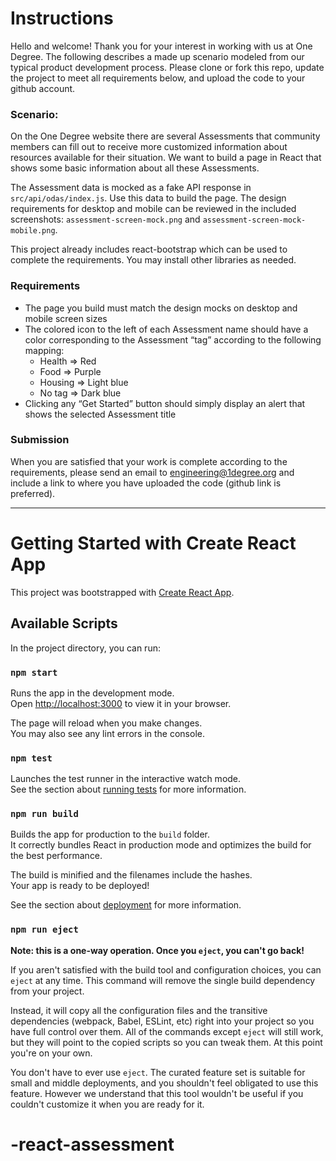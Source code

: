# Instructions
Hello and welcome! Thank you for your interest in working with us at One Degree. The following describes a made up scenario modeled from our typical product development process. Please clone or fork this repo, update the project to meet all requirements below, and upload the code to your github account.

### Scenario: 

On the One Degree website there are several Assessments that community members can fill out to receive more customized information about resources available for their situation. We want to build a page in React that shows some basic information about all these Assessments. 

The Assessment data is mocked as a fake API response in `src/api/odas/index.js`. Use this data to build the page. The design requirements for desktop and mobile can be reviewed in the included screenshots: `assessment-screen-mock.png` and `assessment-screen-mock-mobile.png`. 

This project already includes react-bootstrap which can be used to complete the requirements. You may install other libraries as needed. 

### Requirements
- The page you build must match the design mocks on desktop and mobile screen sizes
- The colored icon to the left of each Assessment name should have a color corresponding to the Assessment “tag” according to the following mapping:
  - Health => Red
  - Food => Purple
  - Housing => Light blue
  - No tag => Dark blue
- Clicking any “Get Started” button should simply display an alert that shows the selected Assessment title  


### Submission

When you are satisfied that your work is complete according to the requirements, please send an email to engineering@1degree.org and include a link to where you have uploaded the code (github link is preferred). 

------

# Getting Started with Create React App

This project was bootstrapped with [Create React App](https://github.com/facebook/create-react-app).

## Available Scripts

In the project directory, you can run:

### `npm start`

Runs the app in the development mode.\
Open [http://localhost:3000](http://localhost:3000) to view it in your browser.

The page will reload when you make changes.\
You may also see any lint errors in the console.

### `npm test`

Launches the test runner in the interactive watch mode.\
See the section about [running tests](https://facebook.github.io/create-react-app/docs/running-tests) for more information.

### `npm run build`

Builds the app for production to the `build` folder.\
It correctly bundles React in production mode and optimizes the build for the best performance.

The build is minified and the filenames include the hashes.\
Your app is ready to be deployed!

See the section about [deployment](https://facebook.github.io/create-react-app/docs/deployment) for more information.

### `npm run eject`

**Note: this is a one-way operation. Once you `eject`, you can't go back!**

If you aren't satisfied with the build tool and configuration choices, you can `eject` at any time. This command will remove the single build dependency from your project.

Instead, it will copy all the configuration files and the transitive dependencies (webpack, Babel, ESLint, etc) right into your project so you have full control over them. All of the commands except `eject` will still work, but they will point to the copied scripts so you can tweak them. At this point you're on your own.

You don't have to ever use `eject`. The curated feature set is suitable for small and middle deployments, and you shouldn't feel obligated to use this feature. However we understand that this tool wouldn't be useful if you couldn't customize it when you are ready for it.
# -react-assessment
